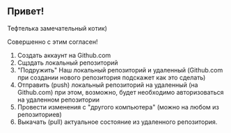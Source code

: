 ## Привет!

Тефтелька замечательный котик)

Совершенно с этим согласен!

1. Создать аккаунт на Github.com
2. Сщздать локальный репозиторий
3. "Подружить" Наш локальный репозиторий и удаленный (Github.com при создании нового репозитория подскажет как это сделать) 
4. Отправить (push) локальный репозиторий на удаленный (на Github.com) при этом, возможно, будет необходимо авторизоваться на удаленном репозитории
5. Провести изменения с "другого компьютера" (можно на любом из репозиториев)
6. Выкачать (pull) актуальное состояние из удаленного репозитория.